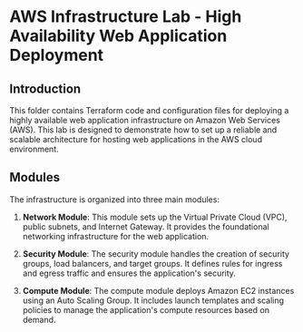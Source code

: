 # AWS Infrastructure Lab - High Availability Web Application Deployment

## Introduction

This folder contains Terraform code and configuration files for deploying a highly available web application infrastructure on Amazon Web Services (AWS). This lab is designed to demonstrate how to set up a reliable and scalable architecture for hosting web applications in the AWS cloud environment.

## Modules

The infrastructure is organized into three main modules:

1. **Network Module**: This module sets up the Virtual Private Cloud (VPC), public subnets, and Internet Gateway. It provides the foundational networking infrastructure for the web application.

2. **Security Module**: The security module handles the creation of security groups, load balancers, and target groups. It defines rules for ingress and egress traffic and ensures the application's security.

3. **Compute Module**: The compute module deploys Amazon EC2 instances using an Auto Scaling Group. It includes launch templates and scaling policies to manage the application's compute resources based on demand.
